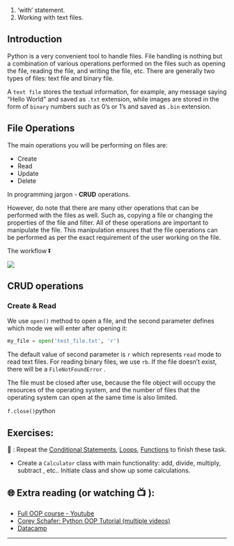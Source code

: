 1. ‘with’ statement. 
1. Working with text files. 
## Introduction 
Python is a very convenient tool to handle files.
File handling is nothing but a combination of various operations performed on the files such as opening the file, reading the file, and writing the file, etc.
There are generally two types of files: text file and binary file.

A `text file` stores the textual information, for example, any message saying “Hello World” and saved as `.txt` extension, while images are stored in the form of `binary` numbers such as 0’s or 1’s and saved as `.bin` extension.

## File Operations
The main operations you will be performing on files are:
* Create
* Read
* Update
* Delete

In programming jargon - **CRUD** operations.

However, do note that there are many other operations that can be performed with the files as well. Such as, copying a file or changing the properties of the file and filter.
All of these operations are important to manipulate the file. This manipulation ensures that the file operations can be performed as per the exact requirement of the user working on the file.

The workflow ⏬ 

![](https://github.com/CodeAcademy-Online/python-new-material/blob/master/images/crud%20workflow.png)

## CRUD operations

### Create & Read
We use ```open()``` method to open a file, and the second parameter defines which mode we will enter after opening it:

```python
my_file = open('test_file.txt', 'r')
```
The default value of second parameter is `r` which represents `read` mode to read text files. For reading binary files, we use `rb`.
If the file doesn’t exist, there will be a `FileNotFoundError` .

The file must be closed after use, because the file object will occupy the resources of the operating system, and the number of files that the operating system can open at the same time is also limited.

```f.close()```python

## Exercises: 
🧠 : Repeat the [Conditional Statements](https://github.com/CodeAcademy-Online/python-new-material/wiki/Lesson-6:-Conditional-Statements), [Loops](https://github.com/CodeAcademy-Online/python-new-material/wiki/Lesson-8:-Loops), [Functions](https://github.com/CodeAcademy-Online/python-new-material/wiki/Lesson-10:-Functions) to finish these task.
* Create a `Calculator` class with main functionality: add, divide, multiply, subtract , etc.. Initiate class and show up some calculations.


## 🌐  Extra reading (or watching 📺 ):


* [Full OOP course - Youtube](https://www.youtube.com/watch?v=Ej_02ICOIgs)
* [Corey Schafer: Python OOP Tutorial (multiple videos)](https://www.youtube.com/watch?v=ZDa-Z5JzLYM)
* [Datacamp](https://www.datacamp.com/tutorial/python-oop-tutorial)
***
